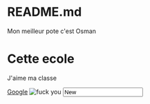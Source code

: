 # README.md
<html>
  <head>
      Mon meilleur pote c'est Osman
  </head>
  <body>
      <h1>Cette ecole </h1>
      <p>J'aime ma classe</p>
      <a href="http://www.google.com" target="_blank">Google</a>
    <img src="https://images.unsplash.com/photo-1633621412960-6df85eff8c85?q=80&w=927&auto=format&fit=crop&ixlib=rb-4.1.0&ixid=M3wxMjA3fDB8MHxwaG90by1wYWdlfHx8fGVufDB8fHx8fA%3D%3D" title="fuck you">
    <input type="text" value="New">
  </body>
</html>
